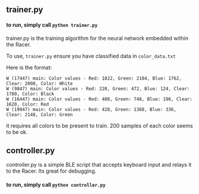 ## trainer.py

#### to run, simply call `python trainer.py`

trainer.py is the training algorithm for the neural network embedded within the Racer. 

To use, `trainer.py` ensure you have classified data in `color_data.txt`

Here is the format:

```
W (17447) main: Color values - Red: 1822, Green: 2184, Blue: 1762, Clear: 2008, Color: White
W (9847) main: Color values - Red: 220, Green: 472, Blue: 124, Clear: 1780, Color: Black
W (16447) main: Color values - Red: 488, Green: 748, Blue: 196, Clear: 1620, Color: Red
W (19947) main: Color values - Red: 428, Green: 1368, Blue: 336, Clear: 2148, Color: Green
```

it requires all colors to be present to train. 200 samples of each color seems to be ok.


## controller.py

controller.py is a simple BLE script that accepts keyboard input and relays it to the Racer. Its great for debugging.

#### to run, simply call `python controller.py`